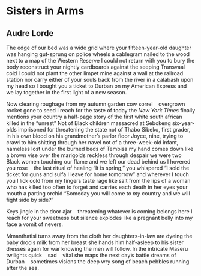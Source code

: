# Sisters in Arms
## Audre Lorde
The edge of our bed was a wide grid
where your fifteen-year-old daughter was hanging
gut-sprung on police wheels
a cablegram nailed to the wood
next to a map of the Western Reserve
I could not return with you to bury the body
reconstruct your nightly cardboards
against the seeping Transvaal cold
I could not plant the other limpet mine
against a wall at the railroad station
nor carry either of your souls back from the river
in a calabash upon my head
so I bought you a ticket to Durban
on my American Express
and we lay together
in the first light of a new season.

Now clearing roughage from my autumn garden
cow sorrel    overgrown rocket gone to seed
I reach for the taste of today
the _New York Times_ finally mentions your country
a half-page story
of the first white south african killed in the “unrest”
Not of Black children massacred at Sebokeng
six-year-olds imprisoned for threatening the state
not of Thabo Sibeko, first grader, in his own blood
on his grandmother’s parlor floor
Joyce, nine, trying to crawl to him
shitting through her navel
not of a three-week-old infant, nameless
lost under the burned beds of Tembisa
my hand comes down like a brown vise over the marigolds
reckless through despair
we were two Black women touching our flame
and we left our dead behind us
I hovered    you rose    the last ritual of healing
“It is spring,” you whispered
“I sold the ticket for guns and sulfa
I leave for home tomorrow”
and wherever I touch you
I lick cold from my fingers
taste rage
like salt from the lips of a woman
who has killed too often to forget
and carries each death in her eyes
your mouth a parting orchid
“Someday you will come to _my_ country
and we will fight side by side?”

Keys jingle in the door ajar    threatening
whatever is coming belongs here
I reach for your sweetness
but silence explodes like a pregnant belly
into my face
a vomit of nevers.

Mmanthatisi turns away from the cloth
her daughters-in-law are dyeing
the baby drools milk from her breast
she hands him half-asleep to his sister
dresses again for war
knowing the men will follow.
In the intricate Maseru twilights
quick    sad    vital
she maps the next day’s battle
dreams of Durban    sometimes
visions the deep wry song of beach pebbles
running after the sea.